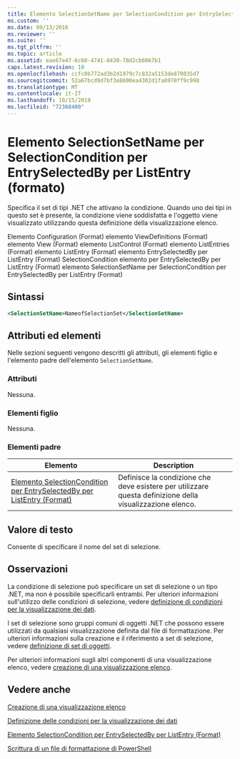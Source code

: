 ```yaml
---
title: Elemento SelectionSetName per SelectionCondition per EntrySelectedBy per ListEntry (Format) | Microsoft Docs
ms.custom: ''
ms.date: 09/13/2016
ms.reviewer: ''
ms.suite: ''
ms.tgt_pltfrm: ''
ms.topic: article
ms.assetid: eae67e47-6c60-4741-8430-78d2cb6067b1
caps.latest.revision: 10
ms.openlocfilehash: ccfc0b772ad3b2d1979c7c832a5153de870035d7
ms.sourcegitcommit: 52a67bcd9d7bf3e8600ea4302d1fa8970ff9c998
ms.translationtype: MT
ms.contentlocale: it-IT
ms.lasthandoff: 10/15/2019
ms.locfileid: "72368400"
---
```

# <a name="selectionsetname-element-for-selectioncondition-for-entryselectedby-for-listentry-format"></a>Elemento SelectionSetName per SelectionCondition per EntrySelectedBy per ListEntry (formato)

Specifica il set di tipi .NET che attivano la condizione. Quando uno dei tipi in questo set è presente, la condizione viene soddisfatta e l'oggetto viene visualizzato utilizzando questa definizione della visualizzazione elenco.

Elemento Configuration (Format) elemento ViewDefinitions (Format) elemento View (Format) elemento ListControl (Format) elemento ListEntries (Format) elemento ListEntry (Format) elemento EntrySelectedBy per ListEntry (Format) SelectionCondition elemento per EntrySelectedBy per ListEntry (Format) elemento SelectionSetName per SelectionCondition per EntrySelectedBy per ListEntry (Format)

## <a name="syntax"></a>Sintassi

```xml
<SelectionSetName>NameofSelectionSet</SelectionSetName>
```

## <a name="attributes-and-elements"></a>Attributi ed elementi

Nelle sezioni seguenti vengono descritti gli attributi, gli elementi figlio e l'elemento padre dell'elemento `SelectionSetName`.

### <a name="attributes"></a>Attributi

Nessuna.

### <a name="child-elements"></a>Elementi figlio

Nessuna.

### <a name="parent-elements"></a>Elementi padre

|Elemento|Description|
|-------------|-----------------|
|[Elemento SelectionCondition per EntrySelectedBy per ListEntry (Format)](./selectioncondition-element-for-entryselectedby-for-listcontrol-format.md)|Definisce la condizione che deve esistere per utilizzare questa definizione della visualizzazione elenco.|

## <a name="text-value"></a>Valore di testo

Consente di specificare il nome del set di selezione.

## <a name="remarks"></a>Osservazioni

La condizione di selezione può specificare un set di selezione o un tipo .NET, ma non è possibile specificarli entrambi. Per ulteriori informazioni sull'utilizzo delle condizioni di selezione, vedere [definizione di condizioni per la visualizzazione dei dati](./defining-conditions-for-displaying-data.md).

I set di selezione sono gruppi comuni di oggetti .NET che possono essere utilizzati da qualsiasi visualizzazione definita dal file di formattazione. Per ulteriori informazioni sulla creazione e il riferimento a set di selezione, vedere [definizione di set di oggetti](./defining-selection-sets.md).

Per ulteriori informazioni sugli altri componenti di una visualizzazione elenco, vedere [creazione di una visualizzazione elenco](./creating-a-list-view.md).

## <a name="see-also"></a>Vedere anche

[Creazione di una visualizzazione elenco](./creating-a-list-view.md)

[Definizione delle condizioni per la visualizzazione dei dati](./defining-conditions-for-displaying-data.md)

[Elemento SelectionCondition per EntrySelectedBy per ListEntry (Format)](./selectioncondition-element-for-entryselectedby-for-listcontrol-format.md)

[Scrittura di un file di formattazione di PowerShell](./writing-a-powershell-formatting-file.md)
